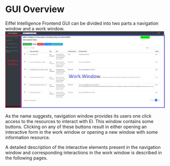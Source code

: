 # GUI Overview

Eiffel Intelligence Frontend GUI can be divided into two parts a navigation window and a work window.
<img src="./images/GUI_subscription_example.png">
</img>

As the name suggests, navigation window provides its users one click access to the resources to interact with EI. This window contains some buttons. Clicking on any of these buttons result in either opening an interactive form in the work window or opening a new window with some information resource.

A detailed description of the interactive elements present in the navigation window and corresponding interactions in the work window is described in the following pages.
